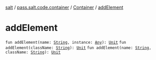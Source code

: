 [salt](../../index.md) / [pass.salt.code.container](../index.md) / [Container](index.md) / [addElement](./add-element.md)

# addElement

`fun addElement(name: `[`String`](https://kotlinlang.org/api/latest/jvm/stdlib/kotlin/-string/index.html)`, instance: `[`Any`](https://kotlinlang.org/api/latest/jvm/stdlib/kotlin/-any/index.html)`): `[`Unit`](https://kotlinlang.org/api/latest/jvm/stdlib/kotlin/-unit/index.html)
`fun addElement(className: `[`String`](https://kotlinlang.org/api/latest/jvm/stdlib/kotlin/-string/index.html)`): `[`Unit`](https://kotlinlang.org/api/latest/jvm/stdlib/kotlin/-unit/index.html)
`fun addElement(name: `[`String`](https://kotlinlang.org/api/latest/jvm/stdlib/kotlin/-string/index.html)`, className: `[`String`](https://kotlinlang.org/api/latest/jvm/stdlib/kotlin/-string/index.html)`): `[`Unit`](https://kotlinlang.org/api/latest/jvm/stdlib/kotlin/-unit/index.html)